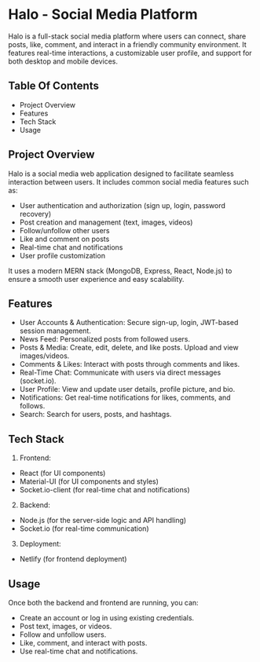 # Halo - Social Media Platform

Halo is a full-stack social media platform where users can connect, share posts, like, comment, and interact in a friendly community environment. It features real-time interactions, a customizable user profile, and support for both desktop and mobile devices.

## Table Of Contents

- Project Overview
- Features
- Tech Stack
- Usage
## Project Overview

Halo is a social media web application designed to facilitate seamless interaction between users. It includes common social media features such as:

- User authentication and authorization (sign up, login, password recovery)
- Post creation and management (text, images, videos)
- Follow/unfollow other users
- Like and comment on posts
- Real-time chat and notifications
- User profile customization

It uses a modern MERN stack (MongoDB, Express, React, Node.js) to ensure a smooth user experience and easy scalability.


## Features

- User Accounts & Authentication: Secure sign-up, login, JWT-based session management.
- News Feed: Personalized posts from followed users.
- Posts & Media: Create, edit, delete, and like posts. Upload and view images/videos.
- Comments & Likes: Interact with posts through comments and likes.
- Real-Time Chat: Communicate with users via direct messages (socket.io).
- User Profile: View and update user details, profile picture, and bio.
- Notifications: Get real-time notifications for likes, comments, and follows.
- Search: Search for users, posts, and hashtags.
## Tech Stack

1) Frontend:

- React (for UI components)
- Material-UI (for UI components and styles)
- Socket.io-client (for real-time chat and notifications)

2) Backend:

- Node.js (for the server-side logic and API handling)
- Socket.io (for real-time communication)

3) Deployment:
- Netlify (for frontend deployment)

## Usage

Once both the backend and frontend are running, you can:

- Create an account or log in using existing credentials.
- Post text, images, or videos.
- Follow and unfollow users.
- Like, comment, and interact with posts.
- Use real-time chat and notifications.